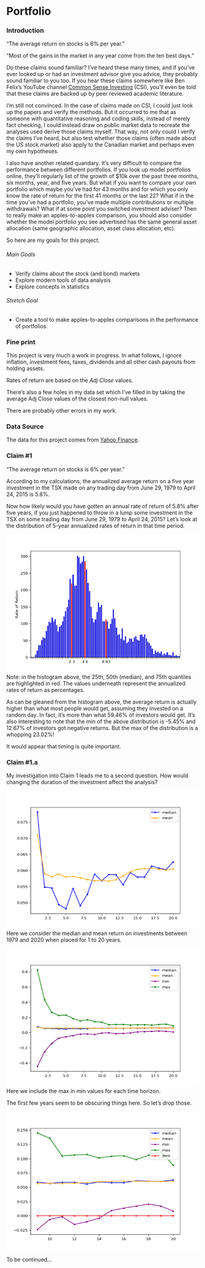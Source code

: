 
# Portfolio

### Introduction

“The average return on stocks is 6% per year.”

“Most of the gains in the market in any year come from the ten best
days.”

Do these claims sound familiar? I’ve heard these many times, and if
you’ve ever looked up or had an investment advisor give you advice,
they probably sound familiar to you too. If you hear these claims
somewhere like Ben Felix’s YouTube channel [Common Sense
Investing](https://www.youtube.com/channel/UCDXTQ8nWmx_EhZ2v-kp7QxA)
(CSI), you’ll even be told that these claims are backed up by peer
reviewed academic literature.

I’m still not convinced. In the case of claims made on CSI, I could just
look up the papers and verify the methods. But it occurred to me that as
someone with quantitative reasoning and coding skills, instead of merely
fact checking, I could instead draw on public market data to recreate
the analyses used derive those claims myself. That way, not only could I
verify the claims I’ve heard, but also test whether those claims (often
made about the US stock market) also apply to the Canadian market and
perhaps even my own hypotheses.

I also have another related quandary. It’s very difficult to compare the
performance between different portfolios. If you look up model
portfolios online, they’ll regularly list of the growth of $10k over the
past three months, six months, year, and five years. But what if you
want to compare your own portfolio which maybe you’ve had for 43 months
and for which you only know the rate of return for the first 41 months
or the last 22? What if in the time you’ve had a portfolio, you’ve made
multiple contributions or multiple withdrawals? What if at some point
you switched investment adviser? Then to really make an apples-to-apples
comparison, you should also consider whether the model portfolio you see
advertised has the same general asset allocation (same geographic
allocation, asset class allocation, etc).

So here are my goals for this project.

###### Main Goals

  - Verify claims about the stock (and bond) markets
  - Explore modern tools of data analysis
  - Explore concepts in statistics

###### Stretch Goal

  - Create a tool to make apples-to-apples comparisons in the
    performance of portfolios.

### Fine print

This project is very much a work in progress. In what follows, I ignore
inflation, investment fees, taxes, dividends and all other cash payouts
from holding assets.

Rates of return are based on the *Adj Close* values.

There’s also a few holes in my data set which I’ve filled in by taking
the average Adj Close values of the closest non-null values.

There are probably other errors in my work.

### Data Source

The data for this project comes from [Yahoo
Finance](ca.finance.yahoo.com).

### Claim \#1

“The average return on stocks is 6% per year.”

According to my calculations, the annualized average return on a five
year investment in the TSX made on any trading day from June 29, 1979 to
April 24, 2015 is 5.8%.

Now how likely would you have gotten an annual rate of return of 5.8%
after five years, if you just happened to throw in a lump some
investment in the TSX on some trading day from June 29, 1979 to April
24, 2015? Let’s look at the distribution of 5-year annualized rates of
return in that time period.

![](README_files/figure-gfm/unnamed-chunk-3-1.png)<!-- --> <br> Note: in
the histogram above, the 25th, 50th (median), and 75th quantiles are
highlighted in red. The values underneath represent the annualized rates
of return as percentages.

As can be gleaned from the histogram above, the average return is
actually higher than what most people would get, assuming they invested
on a random day. In fact, it’s more than what 59.46% of investors would
get. It’s also interesting to note that the min of the above
distribution is -5.45% and 12.67% of investors got negative returns. But
the max of the distribution is a whopping 23.02%\!

It would appear that timing is quite important.

### Claim \#1.a

My investigation into Claim 1 leads me to a second question. How would
changing the duration of the investment affect the analysis?

![](README_files/figure-gfm/unnamed-chunk-5-1.png)<!-- --> <br> Here we
consider the median and mean return on investments between 1979 and 2020
when placed for 1 to 20 years.

![](README_files/figure-gfm/unnamed-chunk-6-1.png)<!-- --> <br> Here we
include the max in min values for each time horizon.

The first few years seem to be obscuring things here. So let’s drop
those.

![](README_files/figure-gfm/unnamed-chunk-7-1.png)<!-- -->

To be continued…
